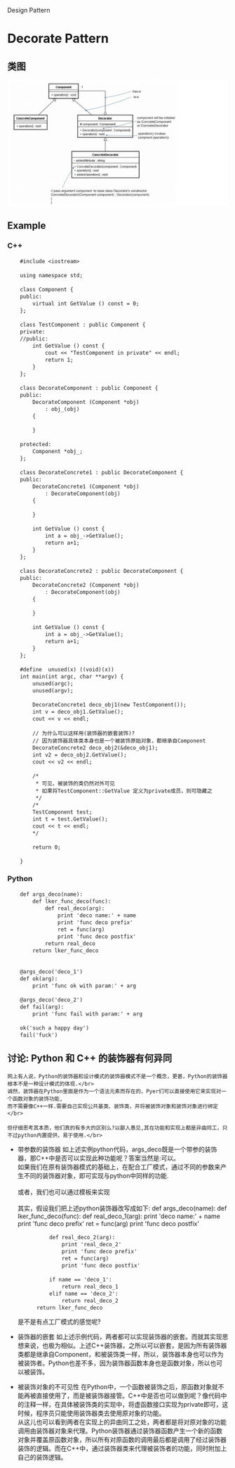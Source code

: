 Design Pattern

Decorate Pattern
==============================

类图
------------------------------
![DesignPattern-Decorate](http://github.com/lker-zy/test-set/blob/master/images/decorate.png "DesignPattern-Decorate")

Example
------------------------------
### C++

		#include <iostream>

		using namespace std;

		class Component {
		public:
			virtual int GetValue () const = 0;
		};

		class TestComponent : public Component {
		private:
		//public:
			int GetValue () const {
				cout << "TestComponent in private" << endl;
				return 1;
			}
		};

		class DecorateComponent : public Component {
		public:
			DecorateComponent (Component *obj)
				: obj_(obj)
			{

			}

		protected:
			Component *obj_;
		};

		class DecorateConcrete1 : public DecorateComponent {
		public:
			DecorateConcrete1 (Component *obj)
				: DecorateComponent(obj)
			{

			}

			int GetValue () const {
				int a = obj_->GetValue();
				return a+1;
			}
		};

		class DecorateConcrete2 : public DecorateComponent {
		public:
			DecorateConcrete2 (Component *obj)
				: DecorateComponent(obj)
			{

			}

			int GetValue () const {
				int a = obj_->GetValue();
				return a+1;
			}
		};

		#define  unused(x) ((void)(x))
		int main(int argc, char **argv) {
			unused(argc);
			unused(argv);

			DecorateConcrete1 deco_obj1(new TestComponent());
			int v = deco_obj1.GetValue();
			cout << v << endl;

			// 为什么可以这样用(装饰器的嵌套装饰)?
			// 因为装饰器具体类本身也是一个被装饰原始对象，都继承自Component
			DecorateConcrete2 deco_obj2(&deco_obj1);
			int v2 = deco_obj2.GetValue();
			cout << v2 << endl;

			/*
			 * 可见，被装饰的类仍然对外可见
			 * 如果将TestComponent::GetValue 定义为private成员，则可隐藏之
			 */
			/*
			TestComponent test;
			int t = test.GetValue();
			cout << t << endl;
			*/

			return 0;

		}

### Python

		def args_deco(name):
			def lker_func_deco(func):
				def real_deco(arg):
					print 'deco name:' + name
					print 'func deco prefix'
					ret = func(arg)
					print 'func deco postfix'
				return real_deco
			return lker_func_deco


		@args_deco('deco_1')
		def ok(arg):
			print 'func ok with param:' + arg

		@args_deco('deco_2')
		def fail(arg):
			print 'func fail with param:' + arg

		ok('such a happy day')
		fail('fuck')

讨论: Python 和 C++ 的装饰器有何异同
-------------------------------------
	网上有人说，Python的装饰器和设计模式的装饰器模式不是一个概念，更甚，Python的装饰器根本不是一种设计模式的体现.</br>
	诚然，装饰器在Python里面是作为一个语法元素而存在的，Pyer们可以直接使用它来实现对一个函数对象的装饰功能, 
	而不需要像C++一样.需要自己实现公共基类、装饰类，并将被装饰对象和装饰对象进行绑定</br>

	但仔细思考其本质，他们真的有多大的区别么?以鄙人愚见,其在功能和实现上都是异曲同工，只不过python内置提供，易于使用.</br>

* 带参数的装饰器
	如上述实例python代码，args_deco既是一个带参的装饰器，那C++中是否可以实现此种功能呢？答案当然是:可以。</br>
	如果我们在原有装饰器模式的基础上，在配合工厂模式，通过不同的参数来产生不同的装饰器对象，即可实现与python中同样的功能.</br>
	</br>
	或者，我们也可以通过模板来实现</br>
	</br>
	其实，假设我们把上述python装饰器改写成如下:
		def args_deco(name):
			def lker_func_deco(func):
				def real_deco_1(arg):
					print 'deco name:' + name
					print 'func deco prefix'
					ret = func(arg)
					print 'func deco postfix'

				def real_deco_2(arg):
					print 'real_deco_2'
					print 'func deco prefix'
					ret = func(arg)
					print 'func deco postfix'

				if name == 'deco_1':
					return real_deco_1
				elif name == 'deco_2':
					return real_deco_2
			return lker_func_deco

	是不是有点工厂模式的感觉呢? </br>

* 装饰器的嵌套
	如上述示例代码，两者都可以实现装饰器的嵌套。而就其实现思想来说，也极为相似。上述C++装饰器，之所以可以嵌套，是因为所有装饰器类都是继承自Component，和被装饰类一样，所以，装饰器本身也可以作为被装饰者。Python也差不多，因为装饰器函数本身也是函数对象，所以也可以被装饰。

* 被装饰对象的不可见性
	在Python中，一个函数被装饰之后，原函数对象就不能再被直接使用了，而是被装饰器接管。C++中是否也可以做到呢？像代码中的注释一样，在具体被装饰类的实现中，将虚函数接口实现为private即可，这时候，程序员只能使用装饰器类去使用原对象的功能。</br>
	从这儿也可以看到两者在实现上的异曲同工之处，两者都是将对原对象的功能调用由装饰器对象来代理。Python装饰器通过装饰器函数产生一个新的函数对象并覆盖原函数对象，所以所有对原函数的调用最后都是调用了经过装饰器装饰的逻辑。而在C++中，通过装饰器类来代理被装饰者的功能，同时附加上自己的装饰逻辑。</br>

